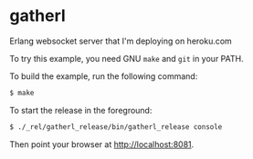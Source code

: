 gatherl
=======

Erlang websocket server that I'm deploying on heroku.com

To try this example, you need GNU `make` and `git` in your PATH.

To build the example, run the following command:

``` bash
$ make
```

To start the release in the foreground:

``` bash
$ ./_rel/gatherl_release/bin/gatherl_release console
```

Then point your browser at [http://localhost:8081](http://localhost:8081).
